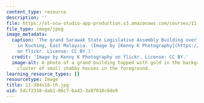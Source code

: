 ```yaml
---
content_type: resource
description: ''
file: https://ol-ocw-studio-app-production.s3.amazonaws.com/courses/11-384-malaysia-sustainable-cities-practicum-spring-2018/5dcf2338dab186c7ba433a97010c6de9_11-384s18-th.jpg
file_type: image/jpeg
image_metadata:
  caption: 'The grand Sarawak State Legislative Assembly Building overlooks a shantytown
    in Kuching, East Malaysia. (Image by [Kenny K Photography](https://www.flickr.com/photos/lennykphotography/20894501010/)
    on flickr. License: CC BY.)'
  credit: 'Image by Kenny K Photography on flickr. License: CC BY.'
  image-alt: A photo of a grand building topped with gold in the background with a
    cluster of small shabby houses in the foreground.
learning_resource_types: []
resourcetype: Image
title: 11-384s18-th.jpg
uid: 5dcf2338-dab1-86c7-ba43-3a97010c6de9
---
```

